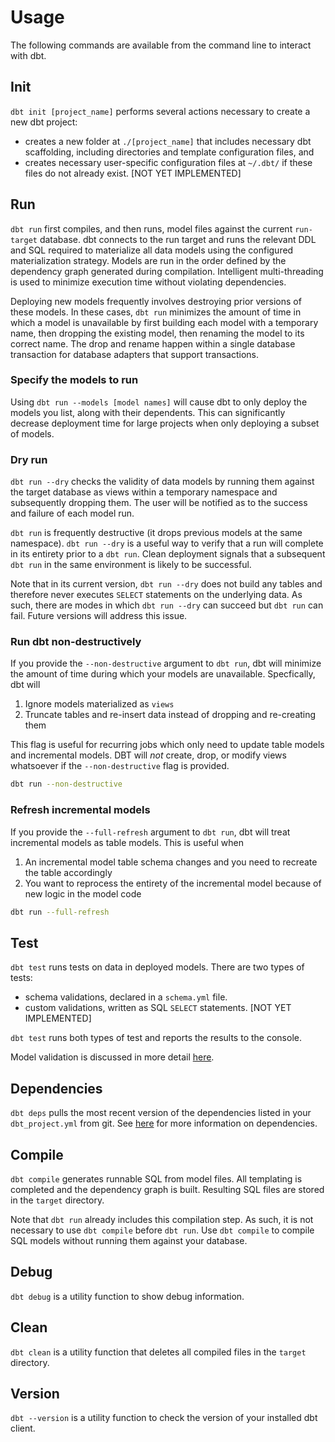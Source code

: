 # Usage

The following commands are available from the command line to interact with dbt.

## Init

`dbt init [project_name]` performs several actions necessary to create a new dbt project:

- creates a new folder at `./[project_name]` that includes necessary dbt scaffolding, including directories and template configuration files, and
- creates necessary user-specific configuration files at `~/.dbt/` if these files do not already exist. [NOT YET IMPLEMENTED]

## Run

`dbt run` first compiles, and then runs, model files against the current `run-target` database. dbt connects to the run target and runs the relevant DDL and SQL required to materialize all data models using the configured materialization strategy. Models are run in the order defined by the dependency graph generated during compilation. Intelligent multi-threading is used to minimize execution time without violating dependencies.

Deploying new models frequently involves destroying prior versions of these models. In these cases, `dbt run` minimizes the amount of time in which a model is unavailable by first building each model with a temporary name, then dropping the existing model, then renaming the model to its correct name. The drop and rename happen within a single database transaction for database adapters that support transactions.

### Specify the models to run

Using `dbt run --models [model names]` will cause dbt to only deploy the models you list, along with their dependents. This can significantly decrease deployment time for large projects when only deploying a subset of models.

### Dry run

`dbt run --dry` checks the validity of data models by running them against the target database as views within a temporary namespace and subsequently dropping them. The user will be notified as to the success and failure of each model run.

`dbt run` is frequently destructive (it drops previous models at the same namespace). `dbt run --dry` is a useful way to verify that a run will complete in its entirety prior to a `dbt run`. Clean deployment signals that a subsequent `dbt run` in the same environment is likely to be successful.

Note that in its current version, `dbt run --dry` does not build any tables and therefore never executes `SELECT` statements on the underlying data. As such, there are modes in which `dbt run --dry` can succeed but `dbt run` can fail. Future versions will address this issue.

### Run dbt non-destructively

If you provide the `--non-destructive` argument to `dbt run`, dbt will minimize the amount of time during which your models are unavailable. Specfically, dbt
will
 1. Ignore models materialized as `views`
 2. Truncate tables and re-insert data instead of dropping and re-creating them

This flag is useful for recurring jobs which only need to update table models and incremental models. DBT will _not_ create, drop, or modify views whatsoever if the `--non-destructive` flag is provided.

```bash
dbt run --non-destructive
```

### Refresh incremental models

If you provide the `--full-refresh` argument to `dbt run`, dbt will treat incremental models as table models. This is useful when

1. An incremental model table schema changes and you need to recreate the table accordingly
2. You want to reprocess the entirety of the incremental model because of new logic in the model code

```bash
dbt run --full-refresh
```

## Test

`dbt test` runs tests on data in deployed models. There are two types of tests:
- schema validations, declared in a `schema.yml` file.
- custom validations, written as SQL `SELECT` statements. [NOT YET IMPLEMENTED]

`dbt test` runs both types of test and reports the results to the console.

Model validation is discussed in more detail [here](model-validation/).

## Dependencies

`dbt deps` pulls the most recent version of the dependencies listed in your `dbt_project.yml` from git. See [here](package-management/) for more information on dependencies.

## Compile

`dbt compile` generates runnable SQL from model files. All templating is completed and the dependency graph is built. Resulting SQL files are stored in the `target` directory.

Note that `dbt run` already includes this compilation step. As such, it is not necessary to use `dbt compile` before `dbt run`. Use `dbt compile` to compile SQL models without running them against your database.

## Debug

`dbt debug` is a utility function to show debug information.

## Clean

`dbt clean` is a utility function that deletes all compiled files in the `target` directory.

## Version

`dbt --version` is a utility function to check the version of your installed dbt client.

